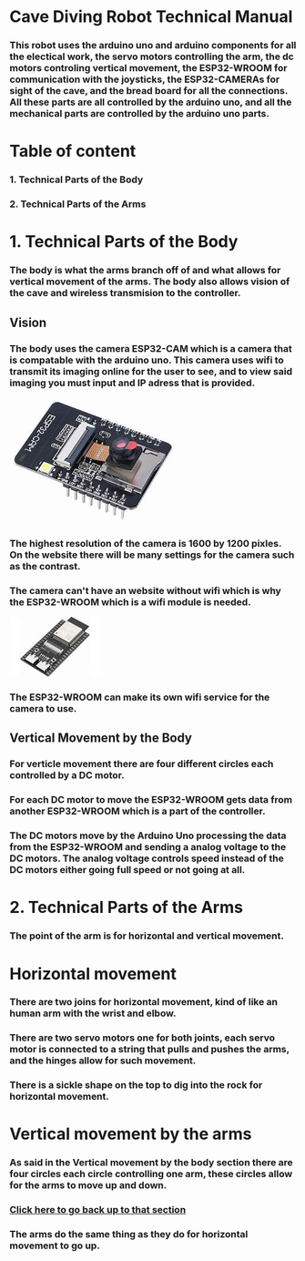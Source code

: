# Cave Diving Robot Technical Manual
### This robot uses the arduino uno and arduino components for all the electical work, the servo motors controlling the arm, the dc motors controling vertical movement, the ESP32-WROOM for communication with the joysticks, the ESP32-CAMERAs for sight of the cave, and the bread board for all the connections. All these parts are all controlled by the arduino uno, and all the mechanical parts are controlled by the arduino uno parts.

# Table of content
### 1. Technical Parts of the Body
### 2. Technical Parts of the Arms

# 1. Technical Parts of the Body
### The body is what the arms branch off of and what allows for vertical movement of the arms. The body also allows vision of the cave and wireless transmision to the controller.

## Vision
### The body uses the camera ESP32-CAM which is a camera that is compatable with the arduino uno. This camera uses wifi to transmit its imaging online for the user to see, and to view said imaging you must input and IP adress that is provided.
![ESP32-CAM](ESP32-Camera.jpg)
### The highest resolution of the camera is 1600 by 1200 pixles. On the website there will be many settings for the camera such as the contrast.
### The camera can't have an website without wifi which is why the ESP32-WROOM which is a wifi module is needed.
![ESP32-WROOM](ESP32-WROOM.jpg)
### The ESP32-WROOM can make its own wifi service for the camera to use.

## Vertical Movement by the Body
### For verticle movement there are four different circles each controlled by a DC motor.
### For each DC motor to move the ESP32-WROOM gets data from another ESP32-WROOM which is a part of the controller.
### The DC motors move by the Arduino Uno processing the data from the ESP32-WROOM and sending a analog voltage to the DC motors. The analog voltage controls speed instead of the DC motors either going full speed or not going at all.

# 2. Technical Parts of the Arms
### The point of the arm is for horizontal and vertical movement.

# Horizontal movement
### There are two joins for horizontal movement, kind of like an human arm with the wrist and elbow.
### There are two servo motors one for both joints, each servo motor is connected to a string that pulls and pushes the arms, and the hinges allow for such movement.
### There is a sickle shape on the top to dig into the rock for horizontal movement.

# Vertical movement by the arms
### As said in the Vertical movement by the body section there are four circles each circle controlling one arm, these circles allow for the arms to move up and down.
### [Click here to go back up to that section](#verticle-movement-by-the-body)
### The arms do the same thing as they do for horizontal movement to go up.
